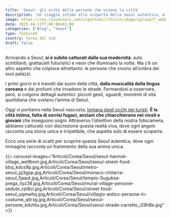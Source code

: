```yaml
---
title: 'Seoul: gli occhi delle persone che vivono la città'
description: 'Un viaggio intimo alla scoperta della Seoul autentica, oltre i grattacieli e le luci al neon, attraverso i gesti e le storie delle persone che la abitano.'
image: https://res.cloudinary.com/ilgattodicitturin/image/upload/f_webp,q_auto,w_800,dpr_auto/v1709916475/Articoli/Corea/Seoul/mural-village-persone_ou75wx.jpg
date: 2025-04-11T7:00:00+01:00
categories: ["Blog", "Seoul"]
type: featured  
country: Corea del Sud 
draft: false
---
```


Arrivando a Seoul, **si è subito catturati dalla sua modernità**: auto scintillanti, grattacieli futuristici e neon che illuminano la notte. Ma c’è un altro aspetto che colpisce altrettanto: le persone che vivono all’ombra dei suoi palazzi.

I primi giorni si è travolti dai suoni della città, **dalla musicalità della lingua coreana** e dai profumi che invadono le strade. Fermandosi a osservare, però, si colgono dettagli autentici: piccoli gesti, sguardi, momenti di vita quotidiana che svelano l’anima di Seoul.

Oggi vi portiamo nella Seoul nascosta, [lontana dagli occhi dei turisti](/blog/seoul-cosa-vedere-4-giorni-itinerario-completo). **È la città intima, fatta di sorrisi fugaci, anziani che chiacchierano nei vicoli e giovani** che inseguono sogni. Attraverso l’obiettivo della nostra fotocamera, abbiamo catturato con discrezione questa realtà viva, dove ogni angolo racconta una storia unica e irripetibile, che aspetta solo di essere scoperta.

Ecco una serie di scatti per scoprire questa Seoul autentica, dove ogni immagine racconta un frammento della sua anima unica.

{{< carousel images="Articoli/Corea/Seoul/seoul-hannok-village_we9bnm.jpg,Articoli/Corea/Seoul/seoul-street-food-bbq_kdcs9p.jpg,Articoli/Corea/Seoul/metro-seoul_pj3gpp.jpg,Articoli/Corea/Seoul/monaco-chitarra-seoul_fjaaut.jpg,Articoli/Corea/Seoul/tempio-Suguksa-prega_ilyz36.jpg,Articoli/Corea/Seoul/mural-village-persone-sedute_rpi6cl.jpg,Articoli/Corea/Seoul/street-food-seoul_uqmwhq.jpg,Articoli/Corea/Seoul/villagio-antico-persone-in-costume_qtlrxg.jpg,Articoli/Corea/Seoul/seoul-persone_kdvhtu.jpg,Articoli/Corea/Seoul/seoul-strade-carretto_i29h8e.jpg" >}}

 
